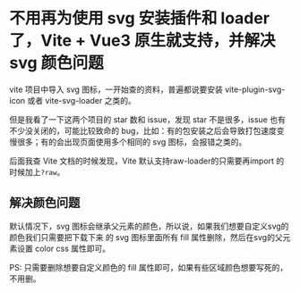 # 不用再为使用 svg 安装插件和 loader 了，Vite + Vue3 原生就支持，并解决 svg 颜色问题

vite 项目中导入 svg 图标，一开始查的资料，普遍都说要安装 vite-plugin-svg-icon 或者 vite-svg-loader 之类的。

但是我看了一下这两个项目的 star 数和 issue，发现 star 不是很多，issue 也有不少没关闭的，可能比较致命的 bug，比如：有的包安装之后会导致打包速度变慢很多；有的会出现页面使用多个相同的 svg 图标，会报错之类的。

后面我查 Vite 文档的时候发现，Vite 默认支持raw-loader的只需要再import 的时候加上`?raw`。


## 解决颜色问题

默认情况下，svg 图标会继承父元素的颜色，所以说，如果我们想要自定义svg的颜色我们只需要把下载下来 的 svg 图标里面所有 fill 属性删除，然后在svg的父元素设置 color css 属性即可。

PS: 只需要删除想要自定义颜色的 fill 属性即可，如果有些区域颜色想要写死的，不用删。
